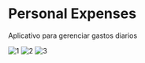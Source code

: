 # Personal Expenses
Aplicativo para gerenciar gastos diarios

![1](https://user-images.githubusercontent.com/73114569/118170408-6d332480-b400-11eb-97fe-988a40a67a57.png)
![2](https://user-images.githubusercontent.com/73114569/118170412-6e645180-b400-11eb-8eb2-0a6082807e78.png)
![3](https://user-images.githubusercontent.com/73114569/118170415-6f957e80-b400-11eb-8324-bb05d8b71644.png)


